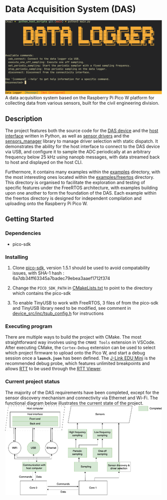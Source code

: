 # Data Acquisition System (DAS)
![das host interface](https://github.com/Vincentho711/pico-4yp/blob/main/figures/das_host_interface.png?raw=true)
A data acquisition system based on the Raspberry Pi Pico W platform for collecting data from various sensors, built for the civil engineering division.

## Description
The project features both the source code for the [DAS device](device_src) and the [host interface](host_src/python_host_scripts/) written in Python, as well as [sensor drivers](sensor_drivers) and the [sensors_manager](device_src/lib/sensor_manager/) library to manage driver selection with static dispatch. It demonstrates the ability for the host interface to connect to the DAS device via USB, and configure it to sample the ADC periodically at an arbitrary frequency below 25 kHz using nanopb messages, with data streamed back to host and displayed on the host CLI.

Furthermore, it contains many examples within the [examples](examples) directory, with the most interesting ones located within the [examples/freertos](examples/freertos/) directory. This directory is organised to facilitate the exploration and testing of specific features under the FreeRTOS architecture, with examples building upon one another to form the foundation of the DAS. Each example within the freertos directory is designed for independent compilation and uploading onto the Raspberry Pi Pico W.

## Getting Started

### Dependencies

* pico-sdk

### Installing

1. Clone [pico-sdk](https://github.com/raspberrypi/pico-sdk), version 1.5.1 should be used to avoid compatability issues, with SHA-1 hash : 6a7db34ff63345a7badec79ebea3aaef1712f374

2. Change the `PICO_SDK_PATH` in [CMakeLists.txt](CMakeLists.txt) to point to the directory which contains the pico-sdk

3. To enable TinyUSB to work with FreeRTOS, 3 files of from the pico-sdk and TinyUSB library need to be modified, see comment in [device_src/inc/tsub_config.h](device_src/inc/tusb_config.h) for instructions

### Executing program
There are multiple ways to build the project with CMake. The most straightforward way involves using the `CMAKE Tools` extension in VSCode. After executing CMake, the `Cortex-Debug` extension can be used to select which project firmware to upload onto the Pico W, and start a debug session once a **`launch.json`** has been defined.
The [J-Link EDU Mini](https://www.segger.com/products/debug-probes/j-link/models/j-link-edu-mini/) is the recommended debug probe, which features unlimited breakpoints and allows [RTT](https://www.segger.com/products/debug-probes/j-link/technology/about-real-time-transfer/) to be used through the [RTT Viewer](https://www.segger.com/products/debug-probes/j-link/tools/rtt-viewer/).

### Current project status
The majority of the DAS requirements have been completed, except for the sensor discovery mechanism and connectivity via Ethernet and Wi-Fi. The functional diagram below illustrates the current state of the project.
![das functional diagram](https://github.com/Vincentho711/pico-4yp/blob/main/figures/das_functional_diagram.png?raw=true)
